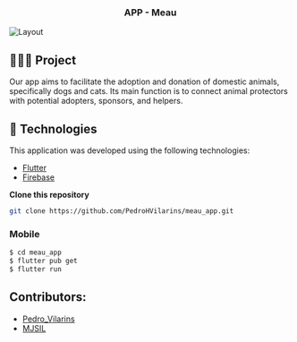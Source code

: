 <h3 align="center">
   APP - Meau
</h3>

<img alt="Layout" src="https://user-images.githubusercontent.com/42494117/206493844-fe66b728-a12c-4e7f-939e-89dba40e961f.png">

## 👨🏻‍💻 Project

Our app aims to facilitate the adoption and donation of domestic animals, specifically dogs and cats. Its main function is to connect animal protectors with potential adopters, sponsors, and helpers.

## 🚀 Technologies

This application was developed using the following technologies:

- [Flutter](https://flutter.dev/)
- [Firebase](https://firebase.google.com/)


**Clone this repository**

```bash
git clone https://github.com/PedroHVilarins/meau_app.git
```

### Mobile

```bash
$ cd meau_app
$ flutter pub get
$ flutter run
```
## Contributors:
- [Pedro_Vilarins](https://www.linkedin.com/in/pedro-henrique-da-costa-vilarins-a3877a26b/)
- [MJSIL](https://www.linkedin.com/in/maur%C3%ADlio-j-silveira-4bb52b16a)


